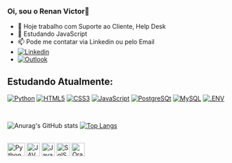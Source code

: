 ### Oi, sou o Renan Victor👋



- 🔭 Hoje trabalho com Suporte ao Cliente, Help Desk
- 🌱 Estudando JavaScript
- 📫 Pode me contatar via Linkedin ou pelo Email
- [![Linkedin](https://img.shields.io/badge/LinkedIn-0077B5?style=for-the-badge&logo=linkedin&logoColor=white)](https://www.linkedin.com/in/renan-victor-3b4883169/)
- [![Outlook](https://img.shields.io/badge/Microsoft_Outlook-0078D4?style=for-the-badge&logo=microsoft-outlook&logoColor=white)](mailto:renan.victor325@outlook.com)

  
## Estudando Atualmente:
[![Python](https://img.shields.io/badge/Python-14354C?style=for-the-badge&logo=python&logoColor=black)]()
[![HTML5](https://img.shields.io/badge/HTML5-E34F26.svg?style=for-the-badge&logo=HTML5&logoColor=black)]()
[![CSS3](https://img.shields.io/badge/CSS3-1572B6.svg?style=for-the-badge&logo=CSS3&logoColor=white)]()
[![JavaScript](https://img.shields.io/badge/JavaScript-F7DF1E?style=for-the-badge&logo=javascript&logoColor=black)]()
[![PostgreSQt](https://img.shields.io/badge/PostgreSQL-4169E1.svg?style=for-the-badge&logo=PostgreSQL&logoColor=black)]()
[![MySQL](https://img.shields.io/badge/MySQL-4479A1.svg?style=for-the-badge&logo=MySQL&logoColor=black)]()
[![.ENV](https://img.shields.io/badge/.ENV-ECD53F.svg?style=for-the-badge&logo=dotenv&logoColor=black)]()


<br>

![Anurag's GitHub stats](https://github-readme-stats.vercel.app/api?username=reenanrs1&show_icons=true&theme=dark)
[![Top Langs](https://github-readme-stats.vercel.app/api/top-langs/?username=reenanrs1&layout=compact&show_icons=true&theme=dark)](https://github.com/reenanrs1/github-readme-stats)

<div style="display: inline_block"><br>
  <img align="center" alt="Python" height="30" width="40" src="https://cdn.jsdelivr.net/gh/devicons/devicon/icons/python/python-original-wordmark.svg">
  <img align="center" alt="JAVA" height="30" widht="40" src="https://cdn.jsdelivr.net/gh/devicons/devicon/icons/java/java-original.svg">
  <img align="center" alt="JavaScript" height="30" widht="40" src="https://cdn.jsdelivr.net/gh/devicons/devicon/icons/javascript/javascript-original.svg">
  <img align="center" alt="SqlServer" height="30" widht="40" src="https://cdn.jsdelivr.net/gh/devicons/devicon/icons/microsoftsqlserver/microsoftsqlserver-plain-wordmark.svg">
  <img align="center" alt="Oracle" height="30" widht="40" src="https://cdn.jsdelivr.net/gh/devicons/devicon/icons/oracle/oracle-original.svg">
</div>
